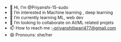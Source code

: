 - 👋 Hi, I’m @Priyanshi-15-sudo
- 👀 I’m interested in Machine learning , deep learning
- 🌱 I’m currently learning ML, web dev
- 💞️ I’m looking to collaborate on AI/ML related projets
- 📫 How to reach me :-priyanshitiwari477@gmail.com
- 😄 Pronouns: she/her
  

<!---
Priyanshi-15-sudo/Priyanshi-15-sudo is a ✨ special ✨ repository because its `README.md` (this file) appears on your GitHub profile.
You can click the Preview link to take a look at your changes.
--->
